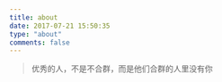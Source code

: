 ```yaml
---
title: about
date: 2017-07-21 15:50:35
type: "about"
comments: false
---
```


<blockquote class="blockquote-center">优秀的人，不是不合群，而是他们合群的人里没有你</blockquote>